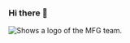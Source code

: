 ### Hi there 👋

<!--
**arog-bioinfo/arog-bioinfo** is a ✨ _special_ ✨ repository because its `README.md` (this file) appears on your GitHub profile.

Here are some ideas to get you started:

- 🔭 I’m currently working on ...
- 🌱 I’m currently learning ...
- 👯 I’m looking to collaborate on ...
- 🤔 I’m looking for help with ...
- 💬 Ask me about ...
- 📫 How to reach me: ...
- 😄 Pronouns: ...
- ⚡ Fun fact: ...
-->
<picture>
  <source media="(prefers-color-scheme: dark)" srcset="https://mfgenomics.com//imgs/settings/imgs_7ytBTLDtcteXA_ref.svg">
  <source media="(prefers-color-scheme: light)" srcset="https://mfgenomics.com//imgs/settings/imgs_7ytBTLDtcteXA_ref.svg">
  <img alt="Shows a logo of the MFG team." src="https://mfgenomics.com//imgs/settings/imgs_7ytBTLDtcteXA_ref.svg">
</picture>

